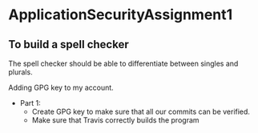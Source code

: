 # ApplicationSecurityAssignment1
To build a spell checker
------------------------

The spell checker should be able to differentiate between singles and plurals.

Adding GPG key to my account.

- Part 1:
	- Create GPG key to make sure that all our commits can be verified.
	- Make sure that Travis correctly builds the program

